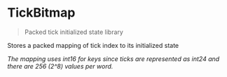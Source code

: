 # TickBitmap



> Packed tick initialized state library

Stores a packed mapping of tick index to its initialized state

*The mapping uses int16 for keys since ticks are represented as int24 and there are 256 (2^8) values per word.*



